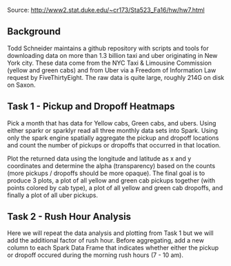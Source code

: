 
Source: http://www2.stat.duke.edu/~cr173/Sta523_Fa16/hw/hw7.html

## Background
Todd Schneider maintains a github repository with scripts and tools for downloading data on more than 1.3 billion taxi and uber originating in New York city. These data come from the NYC Taxi & Limousine Commission (yellow and green cabs) and from Uber via a Freedom of Information Law request by FiveThirtyEight. The raw data is quite large, roughly 214G on disk on Saxon.

## Task 1 - Pickup and Dropoff Heatmaps
Pick a month that has data for Yellow cabs, Green cabs, and ubers. Using either sparkr or sparklyr read all three monthly data sets into Spark. Using only the spark engine spatially aggregate the pickup and dropoff locations and count the number of pickups or dropoffs that occurred in that location. 

Plot the returned data using the longitude and latitude as x and y coordinates and determine the alpha (transparency) based on the counts (more pickups / dropoffs should be more opaque). The final goal is to produce 3 plots, a plot of all yellow and green cab pickups together (with points colored by cab type), a plot of all yellow and green cab dropoffs, and finally a plot of all uber pickups.

## Task 2 - Rush Hour Analysis
Here we will repeat the data analysis and plotting from Task 1 but we will add the additional factor of rush hour. Before aggregating, add a new column to each Spark Data Frame that indicates whether either the pickup or dropoff occured during the morning rush hours (7 - 10 am). 


